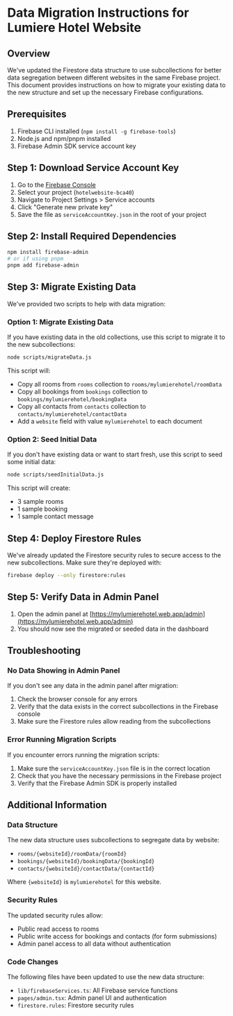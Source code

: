 # Data Migration Instructions for Lumiere Hotel Website

## Overview

We've updated the Firestore data structure to use subcollections for better data segregation between different websites in the same Firebase project. This document provides instructions on how to migrate your existing data to the new structure and set up the necessary Firebase configurations.

## Prerequisites

1. Firebase CLI installed (`npm install -g firebase-tools`)
2. Node.js and npm/pnpm installed
3. Firebase Admin SDK service account key

## Step 1: Download Service Account Key

1. Go to the [Firebase Console](https://console.firebase.google.com/)
2. Select your project (`hotelwebsite-bca40`)
3. Navigate to Project Settings > Service accounts
4. Click "Generate new private key"
5. Save the file as `serviceAccountKey.json` in the root of your project

## Step 2: Install Required Dependencies

```bash
npm install firebase-admin
# or if using pnpm
pnpm add firebase-admin
```

## Step 3: Migrate Existing Data

We've provided two scripts to help with data migration:

### Option 1: Migrate Existing Data

If you have existing data in the old collections, use this script to migrate it to the new subcollections:

```bash
node scripts/migrateData.js
```

This script will:
- Copy all rooms from `rooms` collection to `rooms/mylumierehotel/roomData`
- Copy all bookings from `bookings` collection to `bookings/mylumierehotel/bookingData`
- Copy all contacts from `contacts` collection to `contacts/mylumierehotel/contactData`
- Add a `website` field with value `mylumierehotel` to each document

### Option 2: Seed Initial Data

If you don't have existing data or want to start fresh, use this script to seed some initial data:

```bash
node scripts/seedInitialData.js
```

This script will create:
- 3 sample rooms
- 1 sample booking
- 1 sample contact message

## Step 4: Deploy Firestore Rules

We've already updated the Firestore security rules to secure access to the new subcollections. Make sure they're deployed with:

```bash
firebase deploy --only firestore:rules
```

## Step 5: Verify Data in Admin Panel

1. Open the admin panel at [https://mylumierehotel.web.app/admin](https://mylumierehotel.web.app/admin)
2. You should now see the migrated or seeded data in the dashboard

## Troubleshooting

### No Data Showing in Admin Panel

If you don't see any data in the admin panel after migration:

1. Check the browser console for any errors
2. Verify that the data exists in the correct subcollections in the Firebase console
3. Make sure the Firestore rules allow reading from the subcollections

### Error Running Migration Scripts

If you encounter errors running the migration scripts:

1. Make sure the `serviceAccountKey.json` file is in the correct location
2. Check that you have the necessary permissions in the Firebase project
3. Verify that the Firebase Admin SDK is properly installed

## Additional Information

### Data Structure

The new data structure uses subcollections to segregate data by website:

- `rooms/{websiteId}/roomData/{roomId}`
- `bookings/{websiteId}/bookingData/{bookingId}`
- `contacts/{websiteId}/contactData/{contactId}`

Where `{websiteId}` is `mylumierehotel` for this website.

### Security Rules

The updated security rules allow:

- Public read access to rooms
- Public write access for bookings and contacts (for form submissions)
- Admin panel access to all data without authentication

### Code Changes

The following files have been updated to use the new data structure:

- `lib/firebaseServices.ts`: All Firebase service functions
- `pages/admin.tsx`: Admin panel UI and authentication
- `firestore.rules`: Firestore security rules